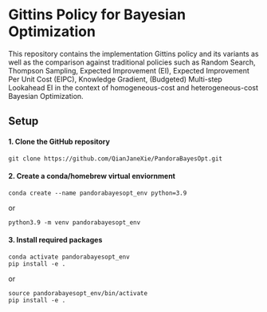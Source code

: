 # Gittins Policy for Bayesian Optimization
This repository contains the implementation Gittins policy and its variants as well as the comparison against traditional policies such as Random Search, Thompson Sampling, Expected Improvement (EI), Expected Improvement Per Unit Cost (EIPC), Knowledge Gradient, (Budgeted) Multi-step Lookahead EI in the context of homogeneous-cost and heterogeneous-cost Bayesian Optimization.

## Setup
#### 1. Clone the GitHub repository
```
git clone https://github.com/QianJaneXie/PandoraBayesOpt.git
```

#### 2. Create a conda/homebrew virtual enviornment
```
conda create --name pandorabayesopt_env python=3.9
```
or
```
python3.9 -m venv pandorabayesopt_env
```

#### 3. Install required packages
```
conda activate pandorabayesopt_env
pip install -e .
```
or
```
source pandorabayesopt_env/bin/activate
pip install -e .
```
